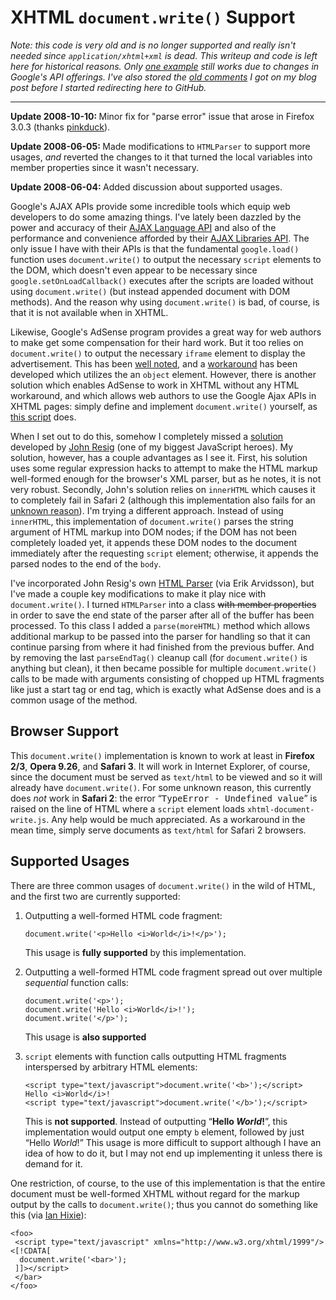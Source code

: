 <h1>XHTML <code>document.write()</code> Support</h1>

<p><em>Note: this code is very old and is no longer supported and really isn't needed since <code>application/xhtml+xml</code> is dead. This writeup and code is left here for historical reasons. Only <a href="http://westonruter.github.com/xhtml-document-write/example.xhtml">one example</a> still works due to changes in Google's API offerings. I've also stored the <a href="http://westonruter.github.com/xhtml-document-write/wordpress-comment-archive.html">old comments</a> I got on my blog post before I started redirecting here to GitHub.</em></p>

<hr>

<p><strong>Update 2008-10-10: </strong> Minor fix for "parse error" issue that arose in Firefox 3.0.3 (thanks <a href="http://regionaltraffic.co.uk/" rel="external nofollow">pinkduck</a>).</p>
<p><strong>Update 2008-06-05: </strong> Made modifications to <code>HTMLParser</code> to support more usages, <em>and</em> reverted the changes to it that turned the local variables into member properties since it wasn't necessary.</p>
<p><strong>Update 2008-06-04: </strong> Added discussion about supported usages.</p>

<p>Google's AJAX APIs provide some incredible tools which equip web developers to do some amazing things. I've lately been dazzled by the power and accuracy of their <a href="http://code.google.com/apis/ajaxlanguage/">AJAX Language API</a> and also of the performance and convenience afforded by their <a href="http://code.google.com/apis/ajaxlibs/">AJAX Libraries API</a>. The only issue I have with their APIs is that the fundamental <code>google.load()</code> function uses <code>document.write()</code> to output the necessary <code>script</code> elements to the DOM, which doesn't even appear to be necessary since <code>google.setOnLoadCallback()</code> executes after the scripts are loaded without using <code>document.write()</code> (but instead appended document with DOM methods). And the reason why using <code>document.write()</code> is bad, of course, is that it is not available when in XHTML.</p>

<p>Likewise, Google's AdSense program provides a great way for web authors to make get some compensation for their hard work. But it too relies on <code>document.write()</code> to output the necessary <code>iframe</code> element to display the advertisement. This has been <a href="http://en.wikipedia.org/wiki/AdSense#XHTML_Compatibility">well noted</a>, and a <a href="http://www.456bereastreet.com/archive/200409/content_negotiation_adsense_and_comments/">workaround</a> has been developed which utilizes the an <code>object</code> element. However, there is another solution which enables AdSense to work in XHTML without any HTML workaround, and which allows web authors to use the Google Ajax APIs in XHTML pages: simply define and implement <code>document.write()</code> yourself, as <a href="http://github.com/westonruter/xhtml-document-write/blob/master/xhtml-document-write.js">this script</a> does.</p>

<p>When I set out to do this, somehow I completely missed a <a href="http://ejohn.org/blog/xhtml-documentwrite-and-adsense/">solution</a> developed by <a href="http://ejohn.org/">John Resig</a> (one of my biggest JavaScript heroes). My solution, however, has a couple advantages as I see it. First, his solution uses some regular expression hacks to attempt to make the HTML markup well-formed enough for the browser's XML parser, but as he notes, it is not very robust. Secondly, John's solution relies on <code>innerHTML</code> which causes it to completely fail in Safari 2 (although this implementation also fails for an <a href="#xhtml-document-write-issue-safari-2">unknown reason</a>). I'm trying a different approach. Instead of using <code>innerHTML</code>, this implementation of <code>document.write()</code> parses the string argument of HTML markup into DOM nodes; if the DOM has not been completely loaded yet, it appends these DOM nodes to the document immediately after the requesting <code>script</code> element; otherwise, it appends the parsed nodes to the end of the <code>body</code>.</p>

<p>I've incorporated John Resig's own <a href="http://ejohn.org/blog/pure-javascript-html-parser/">HTML Parser</a> (via Erik Arvidsson), but I've made a couple key modifications to make it play nice with <code>document.write()</code>. I turned <code>HTMLParser</code> into a class <del>with member properties</del> in order to save the end state of the parser after all of the buffer has been processed. To this class I added a <code>parse(moreHTML)</code> method which allows additional markup to be passed into the parser for handling so that it can continue parsing from where it had finished from the previous buffer. And by removing the last <code>parseEndTag()</code> cleanup call (for <code>document.write()</code> is anything but clean), it then became possible for multiple <code>document.write()</code> calls to be made with arguments consisting of chopped up HTML fragments like just a start tag or end tag, which is exactly what AdSense does and is a common usage of the method.</p>


<h2>Browser Support</h2>
<p>This <code>document.write()</code> implementation is known to work at least in <strong>Firefox 2/3</strong>, <strong>Opera 9.26</strong>, and <strong>Safari 3</strong>. It will work in Internet Explorer, of course, since the document must be served as <code>text/html</code> to be viewed and so it will already have <code>document.write()</code>. <span id='xhtml-document-write-issue-safari-2'>For some unknown reason, this currently does <em>not</em> work in <strong>Safari 2</strong>:  the error “<samp>TypeError - Undefined value</samp>” is raised on the line of HTML where a <code>script</code> element loads <code>xhtml-document-write.js</code>. Any help would be much appreciated. As a workaround in the mean time, simply serve documents as <code>text/html</code> for Safari 2 browsers.</span></p>

<h2>Supported Usages</h2>
<p>There are three common usages of <code>document.write()</code> in the wild of HTML, and the first two are currently supported:</p>
<ol>
<li>
    <p>Outputting a well-formed HTML code fragment:</p>
    <pre><code class='js'>document.write('&lt;p>Hello &lt;i>World&lt;/i>!&lt;/p>');</code></pre>
    <p>This usage is <strong>fully supported</strong> by this implementation.</p>
</li>
<li>
    <p>Outputting a well-formed HTML code fragment spread out over multiple <em>sequential</em> function calls:</p>
<pre><code class='js'>document.write('&lt;p>');
document.write('Hello &lt;i>World&lt;/i>!');
document.write('&lt;/p>');</code></pre>
    <p>This usage is <strong>also supported</strong><!-- but will instead result in a <code>p</code> element and a text node being inserted after the <code>script</code> element. The third function call which closes the <code>p</code> element results in no action (thus the two AdSense calls, one to open an <code>iframe</code> element and the second to close it, works since the <code>iframe</code> element is empty anyway). This usage I am planning on implementing fully.--></p>
</li>
<li>
    <p><code>script</code> elements with function calls outputting HTML fragments interspersed by arbitrary HTML elements:</p>
<pre><code class='html'>&lt;script type="text/javascript">document.write('&lt;b>');&lt;/script>
Hello &lt;i>World&lt;/i>!
&lt;script type="text/javascript">document.write('&lt;/b>');&lt;/script></code></pre>
    <p>This is <strong>not supported</strong>. Instead of outputting “<b>Hello <i>World</i>!</b>”, this implementation would output one empty <code>b</code>
    element, followed by just “Hello <i>World</i>!” This usage is more difficult to support although I have an idea of how
    to do it, but I may not end up implementing it unless there is demand for it.</p>
</li>
</ol>
<p>One restriction, of course, to the use of this implementation is that the entire document must be well-formed XHTML without regard for the markup output by the calls to <code>document.write()</code>; thus you cannot do something like this (via <a href="http://ln.hixie.ch/?count=1&amp;start=1091626816">Ian Hixie</a>):</p>
<pre class='xml'><code>&lt;foo>
 &lt;script type="text/javascript" xmlns="http://www.w3.org/xhtml/1999"/>&lt;[!CDATA[
  document.write('&lt;bar>');
 ]]&gt;&lt;/script>
 &lt;/bar>
&lt;/foo>
</code></pre>
